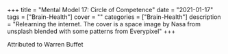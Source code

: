 +++
title = "Mental Model 17: Circle of Competence"
date = "2021-01-17"
tags = ["Brain-Health"]
cover = ""
categories = ["Brain-Health"]
description = "Relearning the internet. The cover is a space image by Nasa from unsplash blended with some patterns from Everypixel"
+++

Attributed to Warren Buffet
